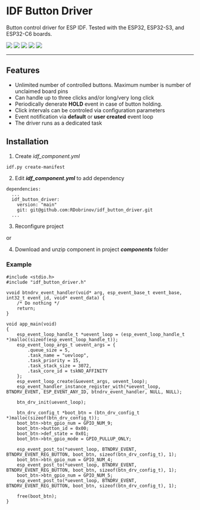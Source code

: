 # IDF Button Driver

Button control driver for ESP IDF. Tested with the ESP32, ESP32-S3, and ESP32-C6 boards.

![](https://img.shields.io/badge/dynamic/yaml?url=https://raw.githubusercontent.com/RDobrinov/idf_button_driver/main/idf_component.yml&query=$.version&style=plastic&color=%230f900f&label)
![](https://img.shields.io/badge/dynamic/yaml?url=https://raw.githubusercontent.com/RDobrinov/idf_button_driver/main/idf_component.yml&query=$.dependencies.idf&style=plastic&logo=espressif&label=IDF%20Ver.)
![](https://img.shields.io/badge/-ESP32-rgb(37,194,160)?style=plastic&logo=espressif)
![](https://img.shields.io/badge/-ESP32--S3-rgb(37,194,160)?style=plastic&logo=espressif)
![](https://img.shields.io/badge/-ESP32--C6-rgb(37,194,160)?style=plastic&logo=espressif)

---

## Features

* Unlimited number of controlled buttons. Maximum number is number of unclaimed board pins
* Can handle up to three clicks and/or long/very long click
* Periodically denerate __HOLD__ event in case of button holding. 
* Click intervals can be controled via configuration parameters
* Event notification via __default__ or __user created__ event loop 
* The driver runs as a dedicated task

## Installation

1. Create *idf_component.yml*
```
idf.py create-manifest
```
2. Edit ***idf_component.yml*** to add dependency
```
dependencies:
  ...
  idf_button_driver:
    version: "main"
    git: git@github.com:RDobrinov/idf_button_driver.git
  ...
```
3. Reconfigure project

or 

4. Download and unzip component in project ***components*** folder

### Example
```
#include <stdio.h>
#include "idf_button_driver.h"

vvoid btndrv_event_handler(void* arg, esp_event_base_t event_base, int32_t event_id, void* event_data) {
    /* Do nothing */
    return;
}

void app_main(void)
{
    esp_event_loop_handle_t *uevent_loop = (esp_event_loop_handle_t *)malloc(sizeof(esp_event_loop_handle_t));
    esp_event_loop_args_t uevent_args = {
        .queue_size = 5,
        .task_name = "uevloop",
        .task_priority = 15,
        .task_stack_size = 3072,
        .task_core_id = tskNO_AFFINITY
    };
    esp_event_loop_create(&uevent_args, uevent_loop);
    esp_event_handler_instance_register_with(*uevent_loop, BTNDRV_EVENT, ESP_EVENT_ANY_ID, btndrv_event_handler, NULL, NULL);
    
    btn_drv_init(uevent_loop);

    btn_drv_config_t *boot_btn = (btn_drv_config_t *)malloc(sizeof(btn_drv_config_t));
    boot_btn->btn_gpio_num = GPIO_NUM_9;
    boot_btn->button_id = 0x00;
    boot_btn->def_state = 0x01;
    boot_btn->btn_gpio_mode = GPIO_PULLUP_ONLY;

    esp_event_post_to(*uevent_loop, BTNDRV_EVENT, BTNDRV_EVENT_REG_BUTTON, boot_btn, sizeof(btn_drv_config_t), 1);
    boot_btn->btn_gpio_num = GPIO_NUM_4;
    esp_event_post_to(*uevent_loop, BTNDRV_EVENT, BTNDRV_EVENT_REG_BUTTON, boot_btn, sizeof(btn_drv_config_t), 1);
    boot_btn->btn_gpio_num = GPIO_NUM_5;
    esp_event_post_to(*uevent_loop, BTNDRV_EVENT, BTNDRV_EVENT_REG_BUTTON, boot_btn, sizeof(btn_drv_config_t), 1);

    free(boot_btn);
}
```
